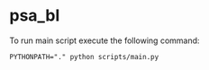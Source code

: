 # psa_bl


To run main script execute the following command:

    PYTHONPATH="." python scripts/main.py